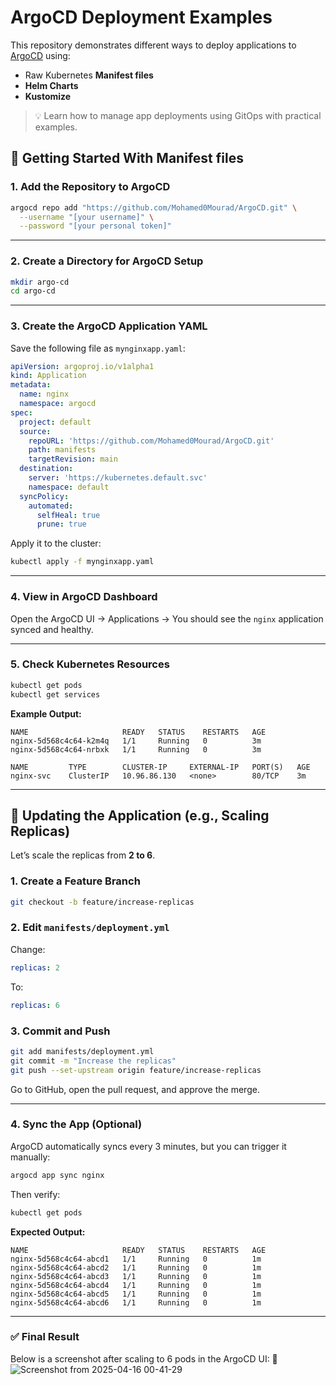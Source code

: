 
# ArgoCD Deployment Examples

This repository demonstrates different ways to deploy applications to [ArgoCD](https://argo-cd.readthedocs.io/en/stable/) using:

- Raw Kubernetes **Manifest files**
- **Helm Charts**
- **Kustomize**

> 💡 Learn how to manage app deployments using GitOps with practical examples.

## 🚀 Getting Started With Manifest files

### 1. Add the Repository to ArgoCD

```bash
argocd repo add "https://github.com/Mohamed0Mourad/ArgoCD.git" \
  --username "[your username]" \
  --password "[your personal token]"
```

---

### 2. Create a Directory for ArgoCD Setup

```bash
mkdir argo-cd
cd argo-cd
```

---

### 3. Create the ArgoCD Application YAML

Save the following file as `mynginxapp.yaml`:

```yaml
apiVersion: argoproj.io/v1alpha1
kind: Application
metadata:
  name: nginx
  namespace: argocd
spec:
  project: default
  source:
    repoURL: 'https://github.com/Mohamed0Mourad/ArgoCD.git'
    path: manifests
    targetRevision: main
  destination:
    server: 'https://kubernetes.default.svc'
    namespace: default
  syncPolicy:
    automated:
      selfHeal: true
      prune: true
```

Apply it to the cluster:

```bash
kubectl apply -f mynginxapp.yaml
```

---

### 4. View in ArgoCD Dashboard

Open the ArgoCD UI → Applications → You should see the `nginx` application synced and healthy.

---

### 5. Check Kubernetes Resources

```bash
kubectl get pods
kubectl get services
```

**Example Output:**
```
NAME                     READY   STATUS    RESTARTS   AGE
nginx-5d568c4c64-k2m4q   1/1     Running   0          3m
nginx-5d568c4c64-nrbxk   1/1     Running   0          3m

NAME         TYPE        CLUSTER-IP     EXTERNAL-IP   PORT(S)   AGE
nginx-svc    ClusterIP   10.96.86.130   <none>        80/TCP    3m
```

---

## 🔄 Updating the Application (e.g., Scaling Replicas)

Let’s scale the replicas from **2 to 6**.

### 1. Create a Feature Branch

```bash
git checkout -b feature/increase-replicas
```

### 2. Edit `manifests/deployment.yml`

Change:
```yaml
replicas: 2
```

To:
```yaml
replicas: 6
```

### 3. Commit and Push

```bash
git add manifests/deployment.yml
git commit -m "Increase the replicas"
git push --set-upstream origin feature/increase-replicas
```

Go to GitHub, open the pull request, and approve the merge.

---

### 4. Sync the App (Optional)

ArgoCD automatically syncs every 3 minutes, but you can trigger it manually:

```bash
argocd app sync nginx
```

Then verify:

```bash
kubectl get pods
```

**Expected Output:**
```
NAME                     READY   STATUS    RESTARTS   AGE
nginx-5d568c4c64-abcd1   1/1     Running   0          1m
nginx-5d568c4c64-abcd2   1/1     Running   0          1m
nginx-5d568c4c64-abcd3   1/1     Running   0          1m
nginx-5d568c4c64-abcd4   1/1     Running   0          1m
nginx-5d568c4c64-abcd5   1/1     Running   0          1m
nginx-5d568c4c64-abcd6   1/1     Running   0          1m
```

---

### ✅ Final Result

Below is a screenshot after scaling to 6 pods in the ArgoCD UI:
📸 
![Screenshot from 2025-04-16 00-41-29](https://github.com/user-attachments/assets/78803b2d-be0c-4a79-ba86-6ec390837ca3)
